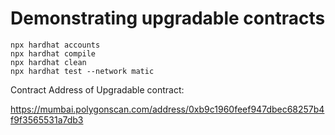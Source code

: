 # Demonstrating upgradable contracts



```shell
npx hardhat accounts
npx hardhat compile
npx hardhat clean
npx hardhat test --network matic

```

Contract Address of Upgradable contract:


https://mumbai.polygonscan.com/address/0xb9c1960feef947dbec68257b4f9f3565531a7db3

